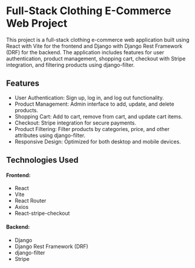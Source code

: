 # Full-Stack Clothing E-Commerce Web Project

This project is a full-stack clothing e-commerce web application built using React with Vite for the frontend and Django with Django Rest Framework (DRF) for the backend. The application includes features for user authentication, product management, shopping cart, checkout with Stripe integration, and filtering products using django-filter.

## Features
* User Authentication: Sign up, log in, and log out functionality.
* Product Management: Admin interface to add, update, and delete products.
* Shopping Cart: Add to cart, remove from cart, and update cart items.
* Checkout: Stripe integration for secure payments.
* Product Filtering: Filter products by categories, price, and other attributes using django-filter.
* Responsive Design: Optimized for both desktop and mobile devices.

## Technologies Used

#### Frontend:
* React
* Vite
* React Router
* Axios
* React-stripe-checkout

#### Backend:
* Django
* Django Rest Framework (DRF)
* django-filter
* Stripe
